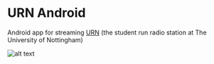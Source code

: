 # URN Android
Android app for streaming [URN](http://urn1350.net) (the student run radio station at The University of Nottingham)

![alt text](https://github.com/jamesturner/urn-android/raw/master/app/src/main/res/drawable/logo.png "Logo Title Text 1")
